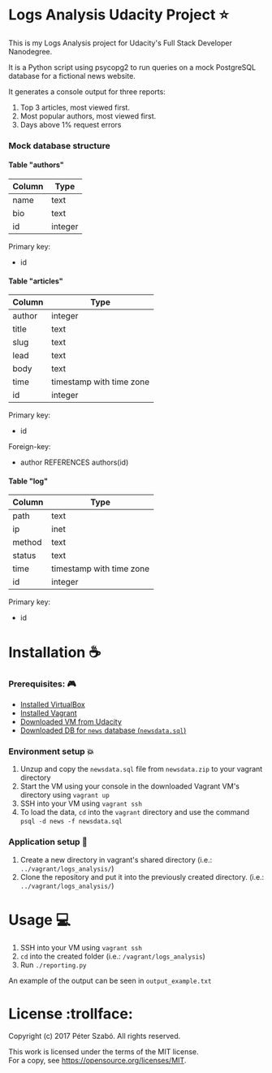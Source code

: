 # Logs Analysis Udacity Project :star:
This is my Logs Analysis project for Udacity's Full Stack Developer Nanodegree.

It is a Python script using psycopg2 to run queries on a mock PostgreSQL database
for a fictional news website.

It generates a console output for three reports:
1. Top 3 articles, most viewed first.
2. Most popular authors, most viewed first.
3. Days above 1% request errors


### Mock database structure
#### Table "authors"

|Column|Type|
|---|---|
|name| text|
|bio| text|
|id|integer|

Primary key:
- id

#### Table "articles"

|Column|Type|
|---|---|
|author| integer|
|title| text|
|slug| text|
|lead| text|
|body| text|
|time| timestamp with time zone |
|id| integer|

Primary key:
- id

Foreign-key:
- author REFERENCES authors(id)


#### Table "log"

|Column |Type|
|---|---|
|path| text|
|ip| inet|
|method| text|
|status| text|
|time| timestamp with time zone |
|id| integer|

Primary key:
- id

# Installation :coffee:
### Prerequisites: :video_game:
- [Installed VirtualBox](https://www.virtualbox.org/wiki/Downloads)
- [Installed Vagrant](https://www.vagrantup.com/downloads.html)
- [Downloaded VM from Udacity](https://github.com/udacity/fullstack-nanodegree-vm)
- [Downloaded DB for `news` database (`newsdata.sql`)](https://d17h27t6h515a5.cloudfront.net/topher/2016/August/57b5f748_newsdata/newsdata.zip)


### Environment setup :boom:
1. Unzup and copy the `newsdata.sql` file from `newsdata.zip` to your vagrant directory
1. Start the VM using your console in the downloaded Vagrant VM's directory using `vagrant up`
1. SSH into your VM using `vagrant ssh`
1. To load the data, `cd` into the `vagrant` directory and use the command `psql -d news -f newsdata.sql`


### Application setup :wave:
1. Create a new directory in vagrant's shared directory (i.e.: `../vagrant/logs_analysis/`)
1. Clone the repository and put it into the previously created directory. (i.e.: `../vagrant/logs_analysis/`)


# Usage :computer:
1. SSH into your VM using `vagrant ssh`
2. `cd` into the created folder (i.e.: `/vagrant/logs_analysis`)
3. Run `./reporting.py`

An example of the output can be seen in `output_example.txt`

# License :trollface:
Copyright (c) 2017 Péter Szabó. All rights reserved.

This work is licensed under the terms of the MIT license.  
For a copy, see <https://opensource.org/licenses/MIT>.
